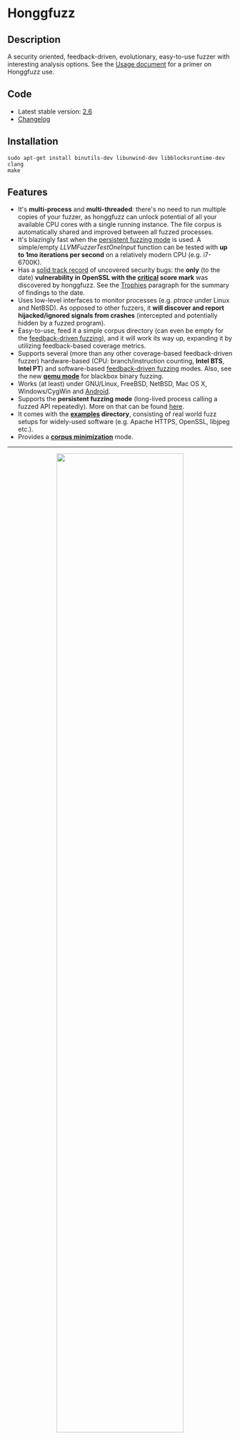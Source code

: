 # Honggfuzz

## Description

A security oriented, feedback-driven, evolutionary, easy-to-use fuzzer with interesting analysis options. See the [Usage document](https://github.com/google/honggfuzz/blob/master/docs/USAGE.md) for a primer on Honggfuzz use.

## Code

  * Latest stable version: [2.6](https://github.com/google/honggfuzz/releases)
  * [Changelog](https://github.com/google/honggfuzz/blob/master/CHANGELOG)

## Installation
```
sudo apt-get install binutils-dev libunwind-dev libblocksruntime-dev clang
make
```

## Features

  * It's __multi-process__ and __multi-threaded__: there's no need to run multiple copies of your fuzzer, as honggfuzz can unlock potential of all your available CPU cores with a single running instance. The file corpus is automatically shared and improved between all fuzzed processes.
  * It's blazingly fast when the [persistent fuzzing mode](https://github.com/google/honggfuzz/blob/master/docs/PersistentFuzzing.md) is used. A simple/empty _LLVMFuzzerTestOneInput_ function can be tested with __up to 1mo iterations per second__ on a relatively modern CPU (e.g. i7-6700K).
  * Has a [solid track record](#trophies) of uncovered security bugs: the __only__ (to the date) __vulnerability in OpenSSL with the [critical](https://www.openssl.org/news/secadv/20160926.txt) score mark__ was discovered by honggfuzz. See the [Trophies](#trophies) paragraph for the summary of findings to the date.
  * Uses low-level interfaces to monitor processes (e.g. _ptrace_ under Linux and NetBSD). As opposed to other fuzzers, it __will discover and report hijacked/ignored signals from crashes__ (intercepted and potentially hidden by a fuzzed program).
  * Easy-to-use, feed it a simple corpus directory (can even be empty for the [feedback-driven fuzzing](https://github.com/google/honggfuzz/blob/master/docs/FeedbackDrivenFuzzing.md)), and it will work its way up, expanding it by utilizing feedback-based coverage metrics.
  * Supports several (more than any other coverage-based feedback-driven fuzzer) hardware-based (CPU: branch/instruction counting, __Intel BTS__, __Intel PT__) and software-based [feedback-driven fuzzing](https://github.com/google/honggfuzz/blob/master/docs/FeedbackDrivenFuzzing.md) modes. Also, see the new __[qemu mode](https://github.com/google/honggfuzz/tree/master/qemu_mode)__ for blackbox binary fuzzing.
  * Works (at least) under GNU/Linux, FreeBSD, NetBSD, Mac OS X, Windows/CygWin and [Android](https://github.com/google/honggfuzz/blob/master/docs/Android.md).
  * Supports the __persistent fuzzing mode__ (long-lived process calling a fuzzed API repeatedly). More on that can be found [here](https://github.com/google/honggfuzz/blob/master/docs/PersistentFuzzing.md).
  * It comes with the __[examples](https://github.com/google/honggfuzz/tree/master/examples) directory__, consisting of real world fuzz setups for widely-used software (e.g. Apache HTTPS, OpenSSL, libjpeg etc.).
  * Provides a __[corpus minimization](https://github.com/google/honggfuzz/blob/master/docs/USAGE.md#corpus-minimization--m)__ mode.

---

<p align="center">
 <img src="https://raw.githubusercontent.com/google/honggfuzz/master/screenshot-honggfuzz-1.png" width="75%" height="75%">
</p>

---

## Requirements

  * **Linux** - The BFD library (libbfd-dev) and libunwind (libunwind-dev/libunwind8-dev), clang-5.0 or higher for software-based coverage modes
  * **FreeBSD** - gmake, clang-5.0 or newer
  * **NetBSD** - gmake, clang, capstone, libBlocksRuntime
  * **Android** - Android SDK/NDK. Also see [this detailed doc](https://github.com/google/honggfuzz/blob/master/docs/Android.md) on how to build and run it
  * **Windows** - CygWin
  * **Darwin/OS X** - Xcode 10.8+
  * if **Clang/LLVM** is used to compile honggfuzz - link it with the BlocksRuntime Library (libblocksruntime-dev)

## Trophies

Honggfuzz has been used to find a few interesting security problems in major software packages; An incomplete list:

  * Dozens of security problems via the [OSS-Fuzz](https://bugs.chromium.org/p/oss-fuzz/issues/list?q=honggfuzz&can=1) project
  * [Pre-auth remote crash in __OpenSSH__](https://anongit.mindrot.org/openssh.git/commit/?id=28652bca29046f62c7045e933e6b931de1d16737)
  * __Apache HTTPD__
    * [Remote crash in __mod\_http2__ • CVE-2017-7659](http://seclists.org/oss-sec/2017/q2/504)
    * [Use-after-free in __mod\_http2__ • CVE-2017-9789](http://cve.mitre.org/cgi-bin/cvename.cgi?name=CVE-2017-9789)
    * [Memory leak in __mod\_auth\_digest__ • CVE-2017-9788](http://cve.mitre.org/cgi-bin/cvename.cgi?name=CVE-2017-9788)
    * [Out of bound access • CVE-2018-1301](http://seclists.org/oss-sec/2018/q1/265)
    * [Write after free in HTTP/2 • CVE-2018-1302](http://seclists.org/oss-sec/2018/q1/268)
    * [Out of bound read • CVE-2018-1303](http://seclists.org/oss-sec/2018/q1/266)
  * Various __SSL__ libs
    * [Remote OOB read in __OpenSSL__ • CVE-2015-1789]( https://cve.mitre.org/cgi-bin/cvename.cgi?name=CVE-2015-1789)
    * [Remote Use-after-Free (potential RCE, rated as __critical__) in __OpenSSL__ • CVE-2016-6309](https://www.openssl.org/news/secadv/20160926.txt)
    * [Remote OOB write in __OpenSSL__ • CVE-2016-7054](https://www.openssl.org/news/secadv/20161110.txt)
    * [Remote OOB read in __OpenSSL__ • CVE-2017-3731](https://www.openssl.org/news/secadv/20170126.txt)
    * [Uninitialized mem use in __OpenSSL__](https://github.com/openssl/openssl/commit/bd5d27c1c6d3f83464ddf5124f18a2cac2cbb37f)
    * [Crash in __LibreSSL__](https://github.com/openbsd/src/commit/c80d04452814d5b0e397817ce4ed34edb4eb520d)
    * [Invalid free in __LibreSSL__](https://ftp.openbsd.org/pub/OpenBSD/LibreSSL/libressl-2.6.2-relnotes.txt)
    * [Uninitialized mem use in __BoringSSL__](https://github.com/boringssl/boringssl/commit/7dccc71e08105b100c3acd56fa5f6fc1ba9b71d3)
  * [Adobe __Flash__ memory corruption • CVE-2015-0316](http://cve.mitre.org/cgi-bin/cvename.cgi?name=CVE-2015-0316)
  * [Multiple bugs in the __libtiff__ library](http://bugzilla.maptools.org/buglist.cgi?query_format=advanced;emailreporter1=1;email1=robert@swiecki.net;product=libtiff;emailtype1=substring)
  * [Multiple bugs in the __librsvg__ library](https://bugzilla.gnome.org/buglist.cgi?query_format=advanced;emailreporter1=1;email1=robert%40swiecki.net;product=librsvg;emailtype1=substring)
  * [Multiple bugs in the __poppler__ library](http://lists.freedesktop.org/archives/poppler/2010-November/006726.html)
  * [Multiple exploitable bugs in __IDA-Pro__](https://www.hex-rays.com/bugbounty.shtml)
  * [Remote DoS in __Crypto++__ • CVE-2016-9939](http://www.openwall.com/lists/oss-security/2016/12/12/7)
  * Programming language interpreters
    * [__PHP/Python/Ruby__](https://github.com/dyjakan/interpreter-bugs)
    * [PHP WDDX](https://bugs.php.net/bug.php?id=74145)
    * [PHP](https://bugs.php.net/bug.php?id=74194)
    * Perl: [#1](https://www.nntp.perl.org/group/perl.perl5.porters/2018/03/msg250072.html), [#2](https://github.com/Perl/perl5/issues/16468), [#3](https://github.com/Perl/perl5/issues/16015)
  * [Double-free in __LibXMP__](https://github.com/cmatsuoka/libxmp/commit/bd1eb5cfcd802820073504c234c3f735e96c3355)
  * [Heap buffer overflow in SAPCAR • CVE-2017-8852](https://www.coresecurity.com/blog/sapcar-heap-buffer-overflow-crash-exploit)
  * [Crashes in __libbass__](http://seclists.org/oss-sec/2017/q4/185)
  * __FreeType 2__:
    * [CVE-2010-2497](https://bugzilla.redhat.com/show_bug.cgi?id=CVE-2010-2497)
    * [CVE-2010-2498](https://bugzilla.redhat.com/show_bug.cgi?id=CVE-2010-2498)
    * [CVE-2010-2499](https://bugzilla.redhat.com/show_bug.cgi?id=CVE-2010-2499)
    * [CVE-2010-2500](https://bugzilla.redhat.com/show_bug.cgi?id=CVE-2010-2500)
    * [CVE-2010-2519](https://bugzilla.redhat.com/show_bug.cgi?id=CVE-2010-2519)
    * [CVE-2010-2520](https://bugzilla.redhat.com/show_bug.cgi?id=CVE-2010-2520)
    * [CVE-2010-2527](https://bugzilla.redhat.com/show_bug.cgi?id=CVE-2010-2527)
  * Stack corruption issues in the Windows OpenType parser: [#1](https://github.com/xinali/AfdkoFuzz/blob/4eadcb19eacb2fb73e4b0f0b34f382a9331bb3b4/CrashesAnalysis/CrashesAnalysis_3/README.md), [#2](https://github.com/xinali/AfdkoFuzz/blob/master/CVE-2019-1117/README.md), [#3](https://github.com/xinali/AfdkoFuzz/tree/f6d6562dd19403cc5a1f8cef603ee69425b68b20/CVE-2019-1118)
  * [Infinite loop in __NGINX Unit__](https://github.com/nginx/unit/commit/477e8177b70acb694759e62d830b8a311a736324)
  * A couple of problems in the [__MATLAB MAT File I/O Library__](https://sourceforge.net/projects/matio): [#1](https://github.com/tbeu/matio/commit/406438f497931f45fb3edf6de17d3a59a922c257), [#2](https://github.com/tbeu/matio/commit/406438f497931f45fb3edf6de17d3a59a922c257), [#3](https://github.com/tbeu/matio/commit/a55b9c2c01582b712d5a643699a13b5c41687db1), [#4](https://github.com/tbeu/matio/commit/3e6283f37652e29e457ab9467f7738a562594b6b), [#5](https://github.com/tbeu/matio/commit/783ee496a6914df68e77e6019054ad91e8ed6420)
  * [__NASM__](https://github.com/netwide-assembler/nasm) [#1](https://bugzilla.nasm.us/show_bug.cgi?id=3392501), [#2](https://bugzilla.nasm.us/show_bug.cgi?id=3392750), [#3](https://bugzilla.nasm.us/show_bug.cgi?id=3392751), [#4](https://bugzilla.nasm.us/show_bug.cgi?id=3392760),  [#5](https://bugzilla.nasm.us/show_bug.cgi?id=3392761), [#6](https://bugzilla.nasm.us/show_bug.cgi?id=3392762), [#7](https://bugzilla.nasm.us/show_bug.cgi?id=3392792), [#8](https://bugzilla.nasm.us/show_bug.cgi?id=3392793), [#9](https://bugzilla.nasm.us/show_bug.cgi?id=3392795), [#10](https://bugzilla.nasm.us/show_bug.cgi?id=3392796)
  * __Samba__ [tdbdump + tdbtool](http://seclists.org/oss-sec/2018/q2/206), [#2](https://github.com/samba-team/samba/commit/183da1f9fda6f58cdff5cefad133a86462d5942a), [#3](https://github.com/samba-team/samba/commit/33e9021cbee4c17ee2f11d02b99902a742d77293), [#4](https://github.com/samba-team/samba/commit/ac1be895d2501dc79dcff2c1e03549fe5b5a930c), [#5](https://github.com/samba-team/samba/commit/b1eda993b658590ebb0a8225e448ce399946ed83), [#6](https://github.com/samba-team/samba/commit/f7f92803f600f8d302cdbb668c42ca8b186a797f) [CVE-2019-14907](https://www.samba.org/samba/security/CVE-2019-14907.html) [CVE-2020-10745](https://www.samba.org/samba/security/CVE-2020-10745.html) [CVE-2021-20277](https://www.samba.org/samba/security/CVE-2021-20277.html) [LPRng_time](https://github.com/smokey57/samba/commit/fc267567a072c9483bbcc5cc18e150244bc5376b)
  * [Crash in __djvulibre__](https://github.com/barak/djvulibre/commit/89d71b01d606e57ecec2c2930c145bb20ba5bbe3)
  * [Multiple crashes in __VLC__](https://www.pentestpartners.com/security-blog/double-free-rce-in-vlc-a-honggfuzz-how-to/)
  * [Buffer overflow in __ClassiCube__](https://github.com/UnknownShadow200/ClassiCube/issues/591)
  * [Heap buffer-overflow (or UAF) in __MPV__](https://github.com/mpv-player/mpv/issues/6808)
  * [Heap buffer-overflow in __picoc__](https://gitlab.com/zsaleeba/picoc/issues/44)
  * Crashes in __OpenCOBOL__: [#1](https://sourceforge.net/p/open-cobol/bugs/586/), [#2](https://sourceforge.net/p/open-cobol/bugs/587/)
  * DoS in __ProFTPD__: [#1](https://twitter.com/SecReLabs/status/1186548245553483783) • [#2](https://cve.mitre.org/cgi-bin/cvename.cgi?name=CVE-2019-18217)
  * [Multiple security problems in ImageIO (iOS/MacOS)](https://googleprojectzero.blogspot.com/2020/04/fuzzing-imageio.html)
  * [Memory corruption in __htmldoc__](https://github.com/michaelrsweet/htmldoc/issues/370)
  * [Memory corruption in __OpenDetex__](https://github.com/pkubowicz/opendetex/issues/60)
  * [Memory corruption in __Yabasic__](https://github.com/marcIhm/yabasic/issues/36)
  * [Memory corruption in __Xfig__](https://sourceforge.net/p/mcj/tickets/67/)
  * [Memory corruption in __LibreOffice__](https://github.com/LibreOffice/core/commit/0754e581b0d8569dd08cf26f88678754f249face)
  * [Memory corruption in __ATasm__](https://sourceforge.net/p/atasm/bugs/8/)
  * [Memory corruption in __oocborrt__](https://warcollar.com/cve-2020-24753.html) • [CVE-2020-24753](https://nvd.nist.gov/vuln/detail/CVE-2020-24753)
  * [Memory corruption in __LibRaw__](https://github.com/LibRaw/LibRaw/issues/309)
  * [NULL-ptr deref in __peg-markdown__](https://github.com/jgm/peg-markdown/issues/43)
  * [Uninitialized value in __MD4C__](https://github.com/mity/md4c/issues/130) • [CVE-2020-26148](https://cve.mitre.org/cgi-bin/cvename.cgi?name=CVE-2020-26148)
  * [17 new bugs in __fwupd__](https://github.com/google/oss-fuzz/pull/4823#issue-537143670)
  * [Assertion in __libvips__](https://github.com/libvips/libvips/issues/1890)
  * [Crash in __libocispec__](https://github.com/containers/libocispec/commit/6079cd9490096cfb46752bd7491c71253418a02c)
  * __Rust__:
    * panic() in regex [#1](https://github.com/rust-lang/regex/issues/464), [#2](https://github.com/rust-lang/regex/issues/465), [#3](https://github.com/rust-lang/regex/issues/465#issuecomment-381412816)
    * panic() in h2 [#1](https://github.com/carllerche/h2/pull/260), [#2](https://github.com/carllerche/h2/pull/261), [#3](https://github.com/carllerche/h2/pull/262)
    * panic() in sleep-parser [#1](https://github.com/datrs/sleep-parser/issues/3)
    * panic() in lewton [#1](https://github.com/RustAudio/lewton/issues/27)
    * panic()/DoS in Ethereum-Parity [#1](https://srlabs.de/bites/ethereum_dos/)
    * crash() in Parts - a GPT partition manager [#1](https://github.com/DianaNites/parts/commit/d8ab05d48d87814f362e94f01c93d9eeb4f4abf4)
    * crashes in rust-bitcoin/rust-lightning [#1](https://github.com/rust-bitcoin/rust-lightning/commit/a9aa3c37fe182dd266e0faebc788e0c9ee724783)
  * ... and more

## Projects utilizing or inspired-by Honggfuzz

  * [__QuickFuzz__ by CIFASIS](http://quickfuzz.org)
  * [__OSS-Fuzz__](https://github.com/google/oss-fuzz)
  * [__Frog And Fuzz__](https://github.com/warsang/FrogAndFuzz/tree/develop)
  * [__interpreters fuzzing__: by dyjakan](https://github.com/dyjakan/interpreter-bugs)
  * [__riufuzz__: honggfuzz with AFL-like UI](https://github.com/riusksk/riufuzz)
  * [__h2fuzz__: fuzzing Apache's HTTP/2 implementation](https://github.com/icing/h2fuzz)
  * [__honggfuzz-dharma__: honggfuzz with dharma grammar fuzzer](https://github.com/Sbouber/honggfuzz-dharma)
  * [__Owl__: a system for finding concurrency attacks](https://github.com/hku-systems/owl)
  * [__honggfuzz-docker-apps__](https://github.com/skysider/honggfuzz_docker_apps)
  * [__FFW__: Fuzzing For Worms](https://github.com/dobin/ffw)
  * [__honggfuzz-rs__: fuzzing Rust with Honggfuzz](https://docs.rs/honggfuzz/)
  * [__roughenough-fuzz__](https://github.com/int08h/roughenough-fuzz)
  * [__Monkey__: a HTTP server](https://github.com/monkey/monkey/blob/master/FUZZ.md)
  * [__Killerbeez API__: a modular fuzzing framework](https://github.com/grimm-co/killerbeez)
  * [__FuzzM__: a gray box model-based fuzzing framework](https://github.com/collins-research/FuzzM)
  * [__FuzzOS__: by Mozilla Security](https://github.com/MozillaSecurity/fuzzos)
  * [__Android__: by OHA](https://android.googlesource.com/platform/external/honggfuzz)
  * [__QDBI__: by Quarkslab](https://project.inria.fr/FranceJapanICST/files/2019/04/19-Kyoto-Fuzzing_Binaries_using_Dynamic_Instrumentation.pdf)
  * [__fuzzer-test-suite__: by Google](https://github.com/google/fuzzer-test-suite)
  * [__DeepState__: by Trail-of-Bits](https://github.com/trailofbits/deepstate)
  * [__Quiche-HTTP/3__: by Cloudflare](https://github.com/cloudflare/quiche/pull/179)
  * [__Bolero__: fuzz and property testing framework](https://github.com/camshaft/bolero)
  * [__pwnmachine__: a vagrantfile for exploit development on Linux](https://github.com/kapaw/pwnmachine/commit/9cbfc6f1f9547ed2d2a5d296f6d6cd8fac0bb7e1)
  * [__Quick700__: analyzing effectiveness of fuzzers on web browsers and web servers](https://github.com/Quick700/Quick700)
  * [__python-hfuzz__: gluing honggfuzz and python3](https://github.com/thebabush/python-hfuzz)
  * [__go-hfuzz__: gluing honggfuzz and go](https://github.com/thebabush/go-hfuzz)
  * [__Magma__: a ground-truth fuzzing benchmark](https://github.com/HexHive/magma)
  * [__arbitrary-model-tests__: a procedural macro for testing stateful models](https://github.com/jakubadamw/arbitrary-model-tests)
  * [__Clusterfuzz__: the fuzzing engine behind OSS-fuzz/Chrome-fuzzing](https://github.com/google/clusterfuzz/issues/1128)
  * [__Apache HTTP Server__](https://github.com/apache/httpd/commit/d7328a07d7d293deb5ce62a60c2ce6029104ebad)
  * [__centos-fuzz__](https://github.com/truelq/centos-fuzz)
  * [__FLUFFI__: Fully Localized Utility For Fuzzing Instantaneously by Siemens](https://github.com/siemens/fluffi)
  * [__Fluent Bit__: a fast log processor and forwarder for Linux](https://github.com/fluent/fluent-bit/search?q=honggfuzz&unscoped_q=honggfuzz)
  * [__Samba__: a SMB server](https://github.com/samba-team/samba/blob/2a90202052558c945e02675d1331e65aeb15f9fa/lib/fuzzing/README.md)
  * [__universal-fuzzing-docker__: by nnamon](https://github.com/nnamon/universal-fuzzing-docker)
  * [__Canokey Core__: core implementations of an open-source secure key](https://github.com/canokeys/canokey-core/search?q=honggfuzz&unscoped_q=honggfuzz)
  * [__uberfuzz2__: a cooperative fuzzing framework](https://github.com/acidghost/uberfuzz2)
  * [__TiKV__: a distributed transactional key-value database](https://github.com/tikv/tikv/tree/99a922564face31bdb59b5b38962339f79e0015c/fuzz)
  * [__fuzz-monitor__](https://github.com/acidghost/fuzz-monitor/search?q=honggfuzz&unscoped_q=honggfuzz)
  * [__libmutator__: a C library intended to generate random test cases by mutating legitimate test cases](https://github.com/denandz/libmutator)
  * [__StatZone__: a DNS zone file analyzer](https://github.com/fcambus/statzone)
  * [__shub-fuzz/honggfuzz__: singularity image for honggfuzz](https://github.com/shub-fuzz/honggfuzz)
  * [__Code Intelligence__: fuzzing-as-a-service](https://www.code-intelligence.com/technology.html)
  * [__SpecFuzz__: fuzzing for Spectre vulnerabilities](https://github.com/OleksiiOleksenko/SpecFuzz)
  * [__rcc__: a Rust C compiler](https://github.com/jyn514/rcc#testing)
  * [__EIP1962Fuzzing__: Fuzzy testing of various EIP1962 implementations](https://github.com/matter-labs/eip1962_fuzzing)
  * [__wasm-fuzz__: Fuzzing of wasmer](https://github.com/wasmerio/wasm-fuzz/blob/master/honggfuzz.md), [blog post](https://medium.com/wasmer/fuzz-testing-in-webassembly-vms-3a301f982e5a)
  * [__propfuzz__: Rust tools to combine coverage-guided fuzzing with property-based testing - from Facebook](https://github.com/facebookincubator/propfuzz)
  * [__Bitcoin Core__: fuzzing](https://github.com/Nampu898/btc-2/blob/2af56d6d5c387c3208d3d5aae8d428a3d610446f/doc/fuzzing.md#fuzzing-bitcoin-core-using-honggfuzz)
  * [__ESP32-Fuzzing-Framework__: A Fuzzing Framework for ESP32 applications](https://github.com/MaxCamillo/esp32-fuzzing-framework/tree/5130a3c7bf9796fdeb44346eec3dcdc7e507a62b)
  * [__Fuzzbench__: Fuzzer Benchmarking As a Service](https://www.fuzzbench.com/)
  * [__rumpsyscallfuzz__: NetBSD Rump Kernel fuzzing](https://github.com/adityavardhanpadala/rumpsyscallfuzz)
  * [__libnbd__: fuzzing libnbd with honggfuzz](https://github.com/libguestfs/libnbd/commit/329c5235f81ab0d1849946bab5e5c4119b35e140)
  * [__EnsmallenGraph__: Rust library to run node2vec-like weighted random walks on very big graphs](https://github.com/LucaCappelletti94/ensmallen_graph/)
  * [__Oasis Core__](https://github.com/oasisprotocol/oasis-core/)
  * [__bp7-rs__: Rust implementation of dtn bundle protocol 7](https://github.com/dtn7/bp7-rs)
  * [__WHATWG__: URL C++ library](https://github.com/rmisev/url_whatwg/commit/0bb2821ccab170c7b12b45524a2196eb7bf35e0b)
  * [__Xaya Core / Chimera__: A decentralized open source information registration and transfer system](https://github.com/xaya/xaya/commit/b337bd7bc0873ace317ad8e1ebbd3842da3f81d5)
  * [__OpenWRT__: A Linux operating system targeting embedded devices](https://github.com/ynezz/openwrt-ci/commit/70956d056b1d041c28b76e9e06574d511b428f68)
  * [__RcppDeepStateTools__: A Linux-specific R package, with R functions for running the DeepState test harness](https://github.com/akhikolla/RcppDeepStateTools/commit/0b85b0b8b2ab357a0840f45957e2cb285d98d430)
  * [__Materialize__: A streaming database for real-time applications](https://github.com/MaterializeInc/materialize/pull/5519/commits/5eb09adb687c4980fc899582cefaa5e43d6e8ce7)
  * [__Rust-Bitcoin__](https://github.com/rust-bitcoin/rust-lightning/pull/782)
  * [__Substrate__: A next-generation framework for blockchain innovation](https://github.com/rakanalh/substrate/pull/5)
  * [__Solana__: A fast, secure, and censorship resistant blockchain](https://github.com/solana-labs/solana/issues/14707)
  * [__fwupd__: A project that aims to make updating firmware on Linux automatic, safe and reliable](https://github.com/fwupd/fwupd/pull/2666)
  * [__polkadot__: Implementation of a https://polkadot.network node in Rust based on the Substrate framework](https://github.com/paritytech/polkadot/pull/2021/commits/b731cfa34e330489ecd832b058e82ce2b88f75f5)
  * [__systemd__: is tested by honggfuzz](https://github.com/systemd/systemd/commit/d2c3f14fed67e7246adfdeeb5957c0d0497d7dc7)
  * [__freetype__: is tested by honggfuzz](https://github.com/freetype/freetype2-testing/commit/e401ce29d7bfe37cfd0085c244e213c913221b5f)
  * [__ghostscript__: is tested by honggfuzz](https://github.com/google/oss-fuzz/commit/365df31265438684a50c500e7d9355744fd7965d)
  * [__Fuzzme__: fuzzing templates for programming languages and fuzzers](https://github.com/ForAllSecure/fuzzme)
  * [__P0__: Fuzzing ImageIO](https://googleprojectzero.blogspot.com/2020/04/fuzzing-imageio.html)
    * [__TrapFuzz__: by P0](https://github.com/googleprojectzero/p0tools/tree/master/TrapFuzz)
  * [__Rust's fuzztest__](https://docs.rs/crate/fuzztest)
    * [_and multiple Rust projects_](https://github.com/search?q=%22extern+crate+honggfuzz%22&type=Code)

## Contact

  * User mailing list: [honggfuzz@googlegroups.com](mailto:honggfuzz@googlegroups.com), sign up with [this link](https://groups.google.com/forum/#!forum/honggfuzz).

__This is NOT an official Google product__
